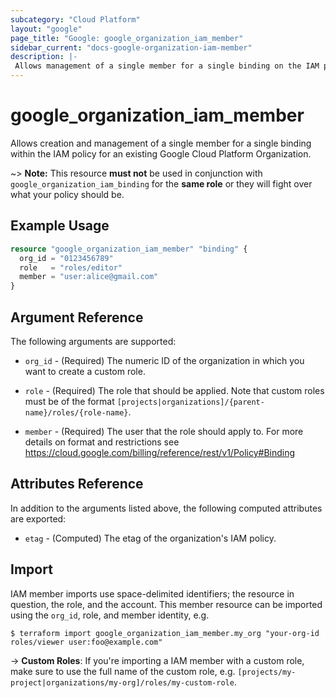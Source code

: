 ```yaml
---
subcategory: "Cloud Platform"
layout: "google"
page_title: "Google: google_organization_iam_member"
sidebar_current: "docs-google-organization-iam-member"
description: |-
 Allows management of a single member for a single binding on the IAM policy for a Google Cloud Platform Organization.
---
```


# google\_organization\_iam\_member

Allows creation and management of a single member for a single binding within
the IAM policy for an existing Google Cloud Platform Organization.

~> **Note:** This resource __must not__ be used in conjunction with
   `google_organization_iam_binding` for the __same role__ or they will fight over
   what your policy should be.

## Example Usage

```terraform
resource "google_organization_iam_member" "binding" {
  org_id = "0123456789"
  role   = "roles/editor"
  member = "user:alice@gmail.com"
}
```

## Argument Reference

The following arguments are supported:

* `org_id` - (Required) The numeric ID of the organization in which you want to create a custom role.

* `role` - (Required) The role that should be applied. Note that custom roles must be of the format
    `[projects|organizations]/{parent-name}/roles/{role-name}`.

* `member` - (Required) The user that the role should apply to. For more details on format and restrictions see https://cloud.google.com/billing/reference/rest/v1/Policy#Binding

## Attributes Reference

In addition to the arguments listed above, the following computed attributes are
exported:

* `etag` - (Computed) The etag of the organization's IAM policy.

## Import

IAM member imports use space-delimited identifiers; the resource in question, the role, and the account.  This member resource can be imported using the `org_id`, role, and member identity, e.g.

```
$ terraform import google_organization_iam_member.my_org "your-org-id roles/viewer user:foo@example.com"
```

-> **Custom Roles**: If you're importing a IAM member with a custom role, make sure to use the
 full name of the custom role, e.g. `[projects/my-project|organizations/my-org]/roles/my-custom-role`.

